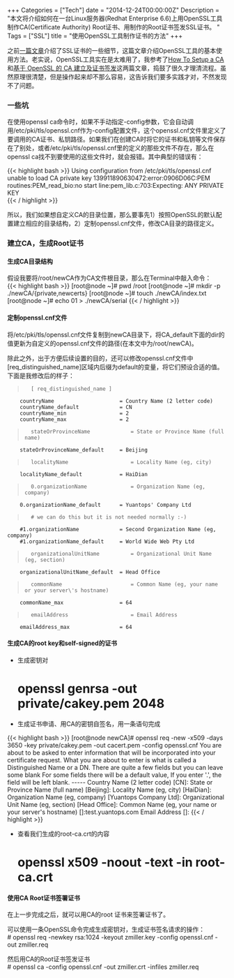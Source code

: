 +++
Categories = ["Tech"]
date = "2014-12-24T00:00:00Z"
Description = "本文将介绍如何在一台Linux服务器(Redhat Enterprise 6.6)上用OpenSSL工具制作CA(Certificate Authority) Root证书、用制作的Root证书签发SSL证书。 "
Tags = ["SSL"]
title = "使用OpenSSL工具制作证书的方法"
+++

<div class="message">
</div>

之前[一篇文章](http://blog.yuantops.com/tech/SSL-certificate-details-and-creation-guide/)介绍了SSL证书的一些细节，这篇文章介绍OpenSSL工具的基本使用方法。老实说，OpenSSL工具实在是太难用了，我参考了[How To Setup a CA](http://pages.cs.wisc.edu/~zmiller/ca-howto/)和[基于 OpenSSL 的 CA 建立及证书签发](http://rhythm-zju.blog.163.com/blog/static/310042008015115718637/)这两篇文章，捣鼓了很久才理清流程。虽然原理很清楚，但是操作起来却不那么容易，这告诉我们要多实践才对，不然发现不了问题。  

### 一些坑
在使用openssl ca命令时，如果不手动指定-config参数，它会自动调用/etc/pki/tls/openssl.cnf作为-config配置文件，这个openssl.cnf文件里定义了要调用的CA证书、私钥路径。如果我们在创建CA时将它的证书和私钥等文件保存在了别处，或者/etc/pki/tls/openssl.cnf里的定义的那些文件不存在，那么在openssl ca找不到要使用的这些文件时，就会报错。其中典型的错误有：  

{{< highlight bash >}}
Using configuration from /etc/pki/tls/openssl.cnf
unable to load CA private key
139911890630472:error:0906D06C:PEM routines:PEM_read_bio:no start line:pem_lib.c:703:Expecting: ANY PRIVATE KEY  
{{< / highlight >}}

所以，我们如果想自定义CA的目录位置，那么要事先1）按照OpenSSL的默认配置建立相应的目录结构，2）定制openssl.cnf文件，修改CA目录的路径定义。  

### 建立CA，生成Root证书
#### 生成CA目录结构
假设我要将/root/newCA作为CA文件根目录，那么在Terminal中敲入命令：  
{{< highlight bash >}}
[root@node ~]# pwd
/root
[root@node ~]# mkdir -p ./newCA/{private,newcerts}
[root@node ~]# touch ./newCA/index.txt
[root@node ~]# echo 01 > ./newCA/serial
{{< / highlight >}}

#### 定制openssl.cnf文件
将/etc/pki/tls/openssl.cnf文件复制到newCA目录下，将CA_default下面的dir的值更新为自定义的openssl.cnf文件的路径(在本文中为/root/newCA)。  

除此之外，出于方便后续设置的目的，还可以修改openssl.cnf文件中\[req_distinguished_name\]区域内后缀为default的变量，将它们预设合适的值。下面是我修改后的样子：  
>		[ req_distinguished_name ]
		countryName                     = Country Name (2 letter code)
		countryName_default             = CN
		countryName_min                 = 2
		countryName_max                 = 2

>		stateOrProvinceName             = State or Province Name (full name)
		stateOrProvinceName_default     = Beijing

>		localityName                    = Locality Name (eg, city)
		localityName_default            = HaiDian

>		0.organizationName              = Organization Name (eg, company)
		0.organizationName_default      = Yuantops' Company Ltd

>		# we can do this but it is not needed normally :-)
		#1.organizationName             = Second Organization Name (eg, company)
		#1.organizationName_default     = World Wide Web Pty Ltd

>		organizationalUnitName          = Organizational Unit Name (eg, section)
		organizationalUnitName_default  = Head Office

>		commonName                      = Common Name (eg, your name or your server\'s hostname)
		commonName_max                  = 64

>		emailAddress                    = Email Address
		emailAddress_max                = 64   

#### 生成CA的root key和self-signed的证书
- 生成密钥对  
	 # openssl genrsa -out private/cakey.pem 2048  
- 生成证书申请、用CA的密钥自签名，用一条语句完成  

{{< highlight bash >}}
[root@node newCA]# openssl req -new -x509 -days 3650 -key private/cakey.pem -out cacert.pem -config openssl.cnf
You are about to be asked to enter information that will be incorporated
into your certificate request.
What you are about to enter is what is called a Distinguished Name or a DN.
There are quite a few fields but you can leave some blank
For some fields there will be a default value,
	If you enter '.', the field will be left blank.
	-----
	Country Name (2 letter code) [CN]:
	State or Province Name (full name) [Beijing]:
	Locality Name (eg, city) [HaiDian]:
	Organization Name (eg, company) [Yuantops Company Ltd]:
	Organizational Unit Name (eg, section) [Head Office]:
	Common Name (eg, your name or your server's hostname) []:test.yuantops.com
	Email Address []:
{{< / highlight >}}

- 查看我们生成的root-ca.crt的内容  
	 # openssl x509 -noout -text -in root-ca.crt

#### 使用CA Root证书签署证书
在上一步完成之后，就可以用CA的root 证书来签署证书了。  

可以使用一条OpenSSL命令完成生成密钥对，生成证书签名请求的操作：  
	 # openssl req -newkey rsa:1024 -keyout zmiller.key -config openssl.cnf -out zmiller.req   

然后用CA的Root证书签发证书  
	 # openssl ca -config openssl.cnf -out zmiller.crt -infiles zmiller.req 



